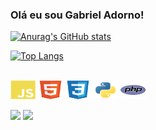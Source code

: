 ### Olá eu sou Gabriel Adorno!

  
[![Anurag's GitHub stats](https://github-readme-stats.vercel.app/api?username=Adorno7117&show_icons=true&theme=dark)](https://github.com/Adorno7117/github-readme-stats)

[![Top Langs](https://github-readme-stats.vercel.app/api/top-langs/?username=Adorno7117&layout=donut&theme=dark)](https://github.com/Adorno7117/github-readme-stats)

</div>
<div style="display: inline_block"><br>
  <img align="center" alt="Js" height="30" width="40" src="https://raw.githubusercontent.com/devicons/devicon/master/icons/javascript/javascript-plain.svg">
  <img align="center" alt="HTML" height="30" width="40" src="https://raw.githubusercontent.com/devicons/devicon/master/icons/html5/html5-original.svg">
  <img align="center" alt="CSS" height="30" width="40" src="https://raw.githubusercontent.com/devicons/devicon/master/icons/css3/css3-original.svg">
  <img align="center" alt="Python" height="30" width="40" src="https://raw.githubusercontent.com/devicons/devicon/master/icons/python/python-original.svg">
  <img align="center" alt="Python" height="30" width="40" src="https://raw.githubusercontent.com/devicons/devicon/master/icons/php/php-original.svg">
<br>
<br>
<a href="https://instagram.com/_gabriel_adorno_" target="_blank"><img src="https://img.shields.io/badge/-Instagram-%23E4405F?style=for-the-badge&logo=instagram&logoColor=white" target="_blank"></a>
 <a href = "ga7.adorno@outlook.com"><img src="https://img.shields.io/badge/-Email-%23333?style=for-the-badge&logo=gmail&logoColor=white" target="_blank"></a>
